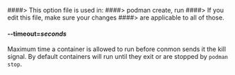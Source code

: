 ####> This option file is used in:
####>   podman create, run
####> If you edit this file, make sure your changes
####> are applicable to all of those.
#### **--timeout**=*seconds*

Maximum time a container is allowed to run before conmon sends it the kill
signal.  By default containers will run until they exit or are stopped by
`podman stop`.
